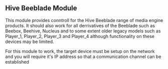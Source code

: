 ## Hive Beeblade Module

This module provides conntroll for the Hive Beeblade range of media engine products. It should also work for all derrivatives of the Beeblade such as Beebox, Beehive, Nucleus and to some extent older legacy models such as Player_1, Player_2, Player_3 and Player_4 although functionality on these devices may be limited.

For this module to work, the target device must be setup on the network and you will require it's IP address so that a communication channel can be established
